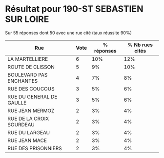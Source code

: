 # Résultat pour 190-ST SEBASTIEN SUR LOIRE

Sur 55 réponses dont 50 avec une rue cité (taux réussite 90%)

| Rue | Vote | % réponses | % Nb rues cités|
|-----|------|------------|----------------|
| LA MARTELLIERE | 6 | 10% | 12%|
| ROUTE DE CLISSON | 5 | 9% | 10%|
| BOULEVARD PAS ENCHANTES | 4 | 7% | 8%|
| RUE DES COUCOUS | 3 | 5% | 6%|
| RUE DU GENERAL DE GAULLE | 3 | 5% | 6%|
| RUE JEAN MERMOZ | 2 | 3% | 4%|
| RUE DE LA CROIX SOURDEAU | 2 | 3% | 4%|
| RUE DU LARGEAU | 2 | 3% | 4%|
| RUE JEAN MACE | 2 | 3% | 4%|
| RUE DES PRISONNIERS | 2 | 3% | 4%|
